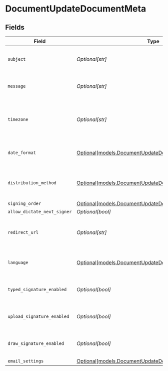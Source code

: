 # DocumentUpdateDocumentMeta


## Fields

| Field                                                                                                              | Type                                                                                                               | Required                                                                                                           | Description                                                                                                        |
| ------------------------------------------------------------------------------------------------------------------ | ------------------------------------------------------------------------------------------------------------------ | ------------------------------------------------------------------------------------------------------------------ | ------------------------------------------------------------------------------------------------------------------ |
| `subject`                                                                                                          | *Optional[str]*                                                                                                    | :heavy_minus_sign:                                                                                                 | The subject of the email that will be sent to the recipients.                                                      |
| `message`                                                                                                          | *Optional[str]*                                                                                                    | :heavy_minus_sign:                                                                                                 | The message of the email that will be sent to the recipients.                                                      |
| `timezone`                                                                                                         | *Optional[str]*                                                                                                    | :heavy_minus_sign:                                                                                                 | The timezone to use for date fields and signing the document. Example Etc/UTC, Australia/Melbourne                 |
| `date_format`                                                                                                      | [Optional[models.DocumentUpdateDocumentDateFormat]](../models/documentupdatedocumentdateformat.md)                 | :heavy_minus_sign:                                                                                                 | The date format to use for date fields and signing the document.                                                   |
| `distribution_method`                                                                                              | [Optional[models.DocumentUpdateDocumentDistributionMethod]](../models/documentupdatedocumentdistributionmethod.md) | :heavy_minus_sign:                                                                                                 | The distribution method to use when sending the document to the recipients.                                        |
| `signing_order`                                                                                                    | [Optional[models.DocumentUpdateDocumentSigningOrder]](../models/documentupdatedocumentsigningorder.md)             | :heavy_minus_sign:                                                                                                 | N/A                                                                                                                |
| `allow_dictate_next_signer`                                                                                        | *Optional[bool]*                                                                                                   | :heavy_minus_sign:                                                                                                 | N/A                                                                                                                |
| `redirect_url`                                                                                                     | *Optional[str]*                                                                                                    | :heavy_minus_sign:                                                                                                 | The URL to which the recipient should be redirected after signing the document.                                    |
| `language`                                                                                                         | [Optional[models.DocumentUpdateDocumentLanguage]](../models/documentupdatedocumentlanguage.md)                     | :heavy_minus_sign:                                                                                                 | The language to use for email communications with recipients.                                                      |
| `typed_signature_enabled`                                                                                          | *Optional[bool]*                                                                                                   | :heavy_minus_sign:                                                                                                 | Whether to allow recipients to sign using a typed signature.                                                       |
| `upload_signature_enabled`                                                                                         | *Optional[bool]*                                                                                                   | :heavy_minus_sign:                                                                                                 | Whether to allow recipients to sign using an uploaded signature.                                                   |
| `draw_signature_enabled`                                                                                           | *Optional[bool]*                                                                                                   | :heavy_minus_sign:                                                                                                 | Whether to allow recipients to sign using a draw signature.                                                        |
| `email_settings`                                                                                                   | [Optional[models.DocumentUpdateDocumentEmailSettings]](../models/documentupdatedocumentemailsettings.md)           | :heavy_minus_sign:                                                                                                 | N/A                                                                                                                |